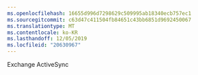 ```yaml
---
ms.openlocfilehash: 16655d996d7298629c509995ab18340ecb757ec1
ms.sourcegitcommit: c63d47c411504fb84651c43bb6851d9692450067
ms.translationtype: MT
ms.contentlocale: ko-KR
ms.lasthandoff: 12/05/2019
ms.locfileid: "20630967"
---
```

<Token xmlns:xlink="http://www.w3.org/1999/xlink">Exchange ActiveSync</Token>